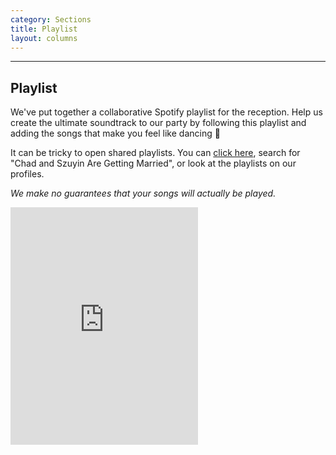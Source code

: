 ```yaml
---
category: Sections
title: Playlist
layout: columns
---
```


<div class="row">
<div class="col-lg-6 col-sm-6">
<hr class="section-heading-spacer">
<div class="clearfix"></div>
<h2 class="section-heading">Playlist</h2>
<p class="lead">
We've put together a collaborative Spotify playlist for the reception. Help us create the ultimate soundtrack to our party by following this playlist and adding the songs that make you feel like dancing 🕺
</p>

<p class="lead">
It can be tricky to open shared playlists. You can <a href="spotify:user:crgk:playlist:6iL5kiYiJk5peRe4kTnm81">click here</a>, search for "Chad and Szuyin Are Getting Married", or look at the playlists on our profiles.
</p>

<p>
<i>We make no guarantees that your songs will actually be played.</i>
</p>
</div>

<div class="col-lg-6 col-sm-6">
    <iframe src="https://embed.spotify.com/?uri=spotify%3Auser%3Acrgk%3Aplaylist%3A6iL5kiYiJk5peRe4kTnm81&theme=white" width="300" height="380" frameborder="0" allowtransparency="true"></iframe>
</div>

